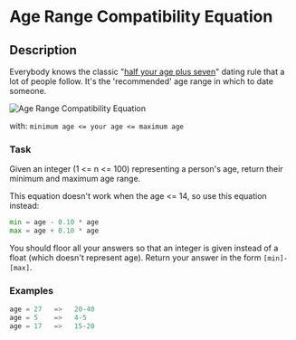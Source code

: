 # Age Range Compatibility Equation

## Description

Everybody knows the classic "[half your age plus seven](https://en.wikipedia.org/wiki/Age_disparity_in_sexual_relationships#The_.22half-your-age-plus-seven.22_rule)" dating rule that a lot of people follow. It's the 'recommended' age range in which to date someone.

![Age Range Compatibility Equation](http://weknowmemes.com/wp-content/uploads/2014/08/age-range-compatibility-equation.jpg)

with: `minimum age <= your age <= maximum age`

### Task

Given an integer (1 <= n <= 100) representing a person's age, return their minimum and maximum age range.

This equation doesn't work when the age <= 14, so use this equation instead:

```python
min = age - 0.10 * age
max = age + 0.10 * age
```

You should floor all your answers so that an integer is given instead of a float (which doesn't represent age). Return your answer in the form `[min]-[max]`.

### Examples

```python
age = 27   =>   20-40
age = 5    =>   4-5
age = 17   =>   15-20
```